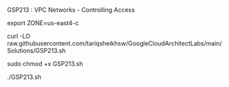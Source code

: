 GSP213 :  VPC Networks - Controlling Access 

export ZONE=us-east4-c

curl -LO raw.githubusercontent.com/tariqsheikhsw/GoogleCloudArchitectLabs/main/Solutions/GSP213.sh

sudo chmod +x GSP213.sh

./GSP213.sh
